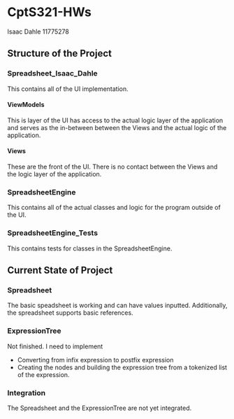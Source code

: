 # CptS321-HWs

Isaac Dahle
11775278

## Structure of the Project

### Spreadsheet_Isaac_Dahle
This contains all of the UI implementation.

#### ViewModels
This is layer of the UI has access to the actual logic layer of the application and serves as the in-between between the Views and the actual logic of the application.

#### Views
These are the front of the UI. There is no contact between the Views and the logic layer of the application.

### SpreadsheetEngine
This contains all of the actual classes and logic for the program outside of the UI.

### SpreadsheetEngine_Tests
This contains tests for classes in the SpreadsheetEngine.

## Current State of Project
### Spreadsheet
The basic speadsheet is working and can have values inputted. Additionally, the spreadsheet supports basic references.

### ExpressionTree
Not finished. I need to implement
- Converting from infix expression to postfix expression
- Creating the nodes and building the expression tree from a tokenized list of the expression.

### Integration
The Spreadsheet and the ExpressionTree are not yet integrated.